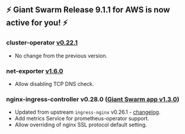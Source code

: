 ## :zap: Giant Swarm Release 9.1.1 for AWS is now active for you! :zap:

### cluster-operator [v0.22.1](https://github.com/giantswarm/cluster-operator/releases/tag/v0.22.1)

- No change from the previous version.

### net-exporter [v1.6.0](https://github.com/giantswarm/net-exporter/blob/master/CHANGELOG.md#160-2020-01-29)

- Allow disabling TCP DNS check.

### nginx-ingress-controller v0.28.0 ([Giant Swarm app v1.3.0](https://github.com/giantswarm/nginx-ingress-controller-app/blob/master/CHANGELOG.md#v130-2020-01-30))

- Updated from upstream `ingress-nginx` v0.26.1 - [changelog](https://github.com/kubernetes/ingress-nginx/releases/tag/nginx-0.28.0).
- Add metrics Service for prometheus-operator support.
- Allow overriding of nginx SSL protocol default setting.
